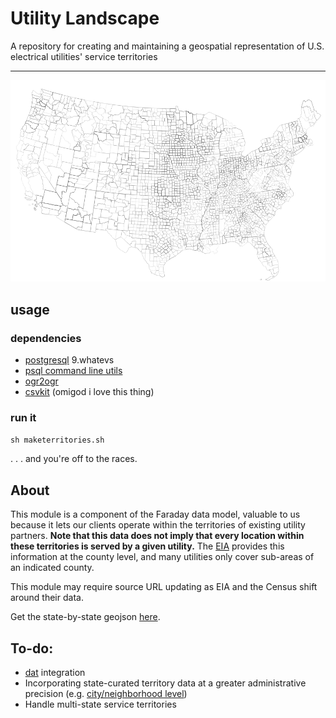 # Utility Landscape
A repository for creating and maintaining a geospatial representation of U.S. electrical utilities' service territories

-------------

![national file](utils.png)

## usage

### dependencies
- [postgresql](http://www.postgresql.org/) 9.whatevs
- [psql command line utils](http://www.postgresql.org/docs/9.3/static/app-psql.html)
- [ogr2ogr](http://www.gdal.org/ogr2ogr.html)
- [csvkit](https://github.com/onyxfish/csvkit) (omigod i love this thing)

### run it

`sh maketerritories.sh`

. . . and you're off to the races. 

## About
This module is a component of the Faraday data model, valuable to us because it lets our clients operate within the territories of existing utility partners. __Note that this data does not imply that every location within these territories is served by a given utility.__ The [EIA]() provides this information at the county level, and many utilities only cover sub-areas of an indicated county.

This module may require source URL updating as EIA and the Census shift around their data.

Get the state-by-state geojson [here](geojson_territories/).

## To-do:
- [dat](http://dat-data.com/) integration
- Incorporating state-curated territory data at a greater administrative precision (e.g. [city/neighborhood level](http://www.mass.gov/anf/research-and-tech/it-serv-and-support/application-serv/office-of-geographic-information-massgis/datalayers/pubutil.html))
- Handle multi-state service territories

